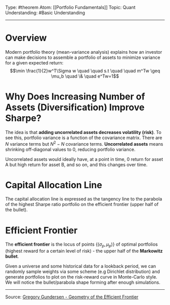 Type: #theorem 
Atom: [[Portfolio Fundamentals]]
Topic: Quant 
Understanding: #Basic Understanding

----
# Overview

Modern portfolio theory (mean-variance analysis) explains how an investor can make decisions to assemble a portfolio of assets to minimize variance for a given expected return: $$\min \frac{1}{2}w^T\Sigma w \quad \quad s.t \quad \quad m^Tw \geq \mu_b \quad \& \quad e^Tw=1$$
# Why Does Increasing Number of Assets (Diversification) Improve Sharpe?

The idea is that **adding uncorrelated assets decreases volatility (risk)**. To see this, portfolio variance is a function of the covariance matrix. There are $N$ variance terms but $N^2-N$ covariance terms. **Uncorrelated assets** means shrinking off-diagonal values to 0, reducing portfolio variance. 

Uncorrelated assets would ideally have, at a point in time, 0 return for asset A but high return for asset B, and so on, and this changes over time.

# Capital Allocation Line

The capital allocation line is expressed as the tangency line to the parabola of the highest Sharpe ratio portfolio on the efficient frontier (upper half of the bullet).

# Efficient Frontier

The **efficient frontier** is the locus of points $\{(\sigma_p,\mu_p)\}$ of optimal portfolios (highest reward for a certain level of risk) - the upper half of the **Markowitz bullet**. 

Given a universe and some historical data for a lookback period, we can randomly sample weights via some scheme (e.g Dirichlet distribution) and generate portfolios to plot on the risk-reward curve in Monte-Carlo style. We will notice the bullet/parabola shape forming after enough simulations.

----
Source: [Gregory Gundersen - Geometry of the Efficient Frontier](https://gregorygundersen.com/blog/2022/01/09/geometry-efficient-frontier/)
